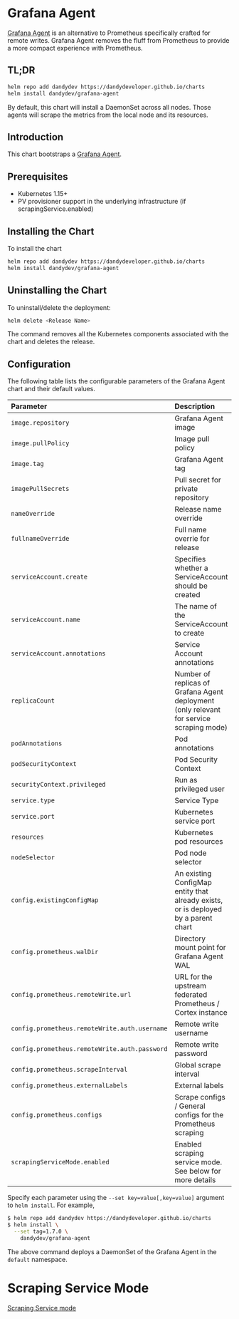 # Grafana Agent

[Grafana Agent](https://grafana.com/docs/agent/latest/) is an alternative to Prometheus specifically crafted for remote writes. Grafana Agent removes the fluff from Prometheus to provide a more compact experience with Prometheus.

## TL;DR

```bash
helm repo add dandydev https://dandydeveloper.github.io/charts
helm install dandydev/grafana-agent
```

By default, this chart will install a DaemonSet across all nodes. Those agents will scrape the metrics from the local node and its resources.

## Introduction

This chart bootstraps a [Grafana Agent](https://grafana.com/docs/agent/latest/).

## Prerequisites

* Kubernetes 1.15+
* PV provisioner support in the underlying infrastructure (if scrapingService.enabled)

## Installing the Chart

To install the chart

```bash
helm repo add dandydev https://dandydeveloper.github.io/charts
helm install dandydev/grafana-agent
```

## Uninstalling the Chart

To uninstall/delete the deployment:

```bash
helm delete <Release Name>
```

The command removes all the Kubernetes components associated with the chart and deletes the release.

## Configuration

The following table lists the configurable parameters of the Grafana Agent chart and their default values.

| Parameter                 | Description                                                                                                                                          | Default                                                                        |
|:--------------------------|:-----------------------------------------------------------------------------------------------------------------------------------------------------|:-------------------------------------------------------------------------------|
| `image.repository`        | Grafana Agent image                                                                                                                                  | `grafana/agent`                                                                |
| `image.pullPolicy`        | Image pull policy                                                                                                                                    | `IfNotPresent`                                                                 |
| `image.tag`               | Grafana Agent tag                                                                                                                                    | ``                                                                             |
| `imagePullSecrets`        | Pull secret for private repository                                                                                                                   | []                                                                             |
| `nameOverride`            | Release name override                                                                                                                                | ``                                                                             |
| `fullnameOverride`        | Full name overrie for release                                                                                                                        | ``                                                                             |
| `serviceAccount.create`   | Specifies whether a ServiceAccount should be created                                                                                                 | `true`                                                                         |
| `serviceAccount.name`     | The name of the ServiceAccount to create                                                                                                             | Generated using the grafana-agent.fullname template                            |
| `serviceAccount.annotations` | Service Account annotations                                                                                                                       | `{}`                                                                           |
| `replicaCount`            | Number of replicas of Grafana Agent deployment (only relevant for service scraping mode)                                                             | `3`                                                                            |
| `podAnnotations`          | Pod annotations                                                                                                                                      | `{}`                                                                           |
| `podSecurityContext`      | Pod Security Context                                                                                                                                 | `{}`                                                                           |
| `securityContext.privileged` | Run as privileged user                                                                                                                            | `true`                                                                         |
| `service.type`            | Service Type                                                                                                                                         | `ClusterIP`                                                                    |
| `service.port`            | Kubernetes service port                                                                                                                              | `80`                                                                           |
| `resources`               | Kubernetes pod resources                                                                                                                             | `{}`                                                                           |
| `nodeSelector`            | Pod node selector                                                                                                                                    | `{}`                                                                           |
| `config.existingConfigMap`                  | An existing ConfigMap entity that already exists, or is deployed by a parent chart                                                 | `""`                                                                           |
| `config.prometheus.walDir`                  | Directory mount point for Grafana Agent WAL                                                                                        | `/var/lib/agent/data`                                                          |
| `config.prometheus.remoteWrite.url`         | URL for the upstream federated Prometheus / Cortex instance                                                                        | `""`                                                                           |
| `config.prometheus.remoteWrite.auth.username` | Remote write username                                                                                                            | `nil`                                                                          |
| `config.prometheus.remoteWrite.auth.password` | Remote write password                                                                                                            | `nil`                                                                          |
| `config.prometheus.scrapeInterval`   | Global scrape interval                                                                                                                    | `15s`                                                                          |
| `config.prometheus.externalLabels`   | External labels                                                                                                                           | `{}`                                                                           |
| `config.prometheus.configs`| Scrape configs / General configs for the Prometheus scraping                                                                                        | `[]`                                                                           |
| `scrapingServiceMode.enabled` | Enabled scraping service mode. See below for more details                                                                                        | `false`                                                                        |

Specify each parameter using the `--set key=value[,key=value]` argument to `helm install`. For example,

```bash
$ helm repo add dandydev https://dandydeveloper.github.io/charts
$ helm install \
  --set tag=1.7.0 \
    dandydev/grafana-agent
```

The above command deploys a DaemonSet of the Grafana Agent in the `default` namespace.

# Scraping Service Mode
[Scraping Service mode](https://grafana.com/docs/agent/latest/scraping-service/)
